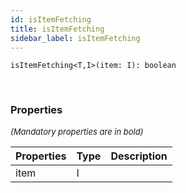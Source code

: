```yaml
---
id: isItemFetching
title: isItemFetching
sidebar_label: isItemFetching
---
```


```tsx
isItemFetching<T,I>(item: I): boolean
```
<br/>



### Properties

<font size="2"><i>(Mandatory properties are in bold)</i></font>

| Properties | Type | Description |
| --------- | ---- | ----------- |
| item | I |  |

